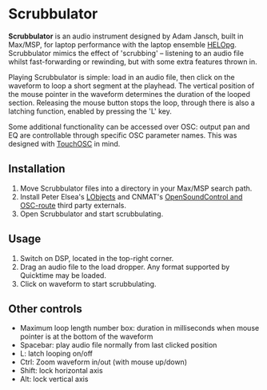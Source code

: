 Scrubbulator
============

**Scrubbulator** is an audio instrument designed by Adam Jansch, built in Max/MSP, for laptop performance with the laptop ensemble [HELOpg](http://www.helopg.co.uk). Scrubbulator mimics the effect of 'scrubbing' – listening to an audio file whilst fast-forwarding or rewinding, but with some extra features thrown in.

Playing Scrubbulator is simple: load in an audio file, then click on the waveform to loop a short segment at the playhead. The vertical position of the mouse pointer in the waveform determines the duration of the looped section. Releasing the mouse button stops the loop, through there is also a latching function, enabled by pressing the 'L' key.

Some additional functionality can be accessed over OSC: output pan and EQ are controllable through specific OSC parameter names. This was designed with [TouchOSC](http://hexler.net/software/touchosc) in mind.


Installation
------------

1. Move Scrubbulator files into a directory in your Max/MSP search path.
2. Install Peter Elsea's [LObjects](http://artsites.ucsc.edu/EMS/music/research/Lobjects.readme.html) and CNMAT's [OpenSoundControl and OSC-route](http://cnmat.berkeley.edu/downloads) third party externals.
3. Open Scrubbulator and start scrubbulating.


Usage
-----

1. Switch on DSP, located in the top-right corner.
2. Drag an audio file to the load dropper. Any format supported by Quicktime may be loaded.
3. Click on waveform to start scrubbulating.


Other controls
--------------

* Maximum loop length number box: duration in milliseconds when mouse pointer is at the bottom of the waveform 
* Spacebar: play audio file normally from last clicked position
* L: latch looping on/off
* Ctrl: Zoom waveform in/out (with mouse up/down)
* Shift: lock horizontal axis
* Alt: lock vertical axis
